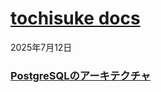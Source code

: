 # [tochisuke docs](https://tochisuke221.github.io/)

2025年7月12日
### [PostgreSQLのアーキテクチャ](posts/2025-07-12-postgresql-architecture/)
